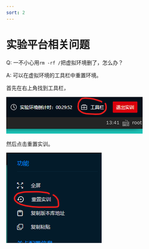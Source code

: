 ```yaml
---
sort: 2
---
```

# 实验平台相关问题

Q: 一不小心用`rm -rf /`把虚拟环境删了，怎么办？

A: 可以在虚拟环境的工具栏中重置环境。

首先在右上角找到工具栏，

![工具栏](toolsbar.png "toolsbar")

然后点击重置实训。

![重置](reset.png "reset")
